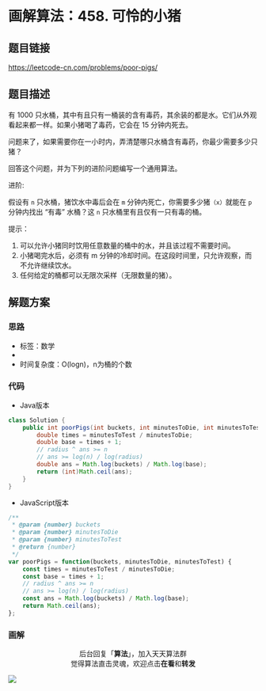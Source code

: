 # 画解算法：458. 可怜的小猪

## 题目链接

https://leetcode-cn.com/problems/poor-pigs/

## 题目描述

有 1000 只水桶，其中有且只有一桶装的含有毒药，其余装的都是水。它们从外观看起来都一样。如果小猪喝了毒药，它会在 15 分钟内死去。

问题来了，如果需要你在一小时内，弄清楚哪只水桶含有毒药，你最少需要多少只猪？

回答这个问题，并为下列的进阶问题编写一个通用算法。

进阶:

假设有 `n` 只水桶，猪饮水中毒后会在 `m` 分钟内死亡，你需要多少猪`（x）`就能在 `p` 分钟内找出 “有毒” 水桶？这 `n` 只水桶里有且仅有一只有毒的桶。

提示：

1. 可以允许小猪同时饮用任意数量的桶中的水，并且该过程不需要时间。
2. 小猪喝完水后，必须有 m 分钟的冷却时间。在这段时间里，只允许观察，而不允许继续饮水。
3. 任何给定的桶都可以无限次采样（无限数量的猪）。


## 解题方案

### 思路

- 标签：数学
- 
- 时间复杂度：O(logn)，n为桶的个数

### 代码

- Java版本

```Java
class Solution {
    public int poorPigs(int buckets, int minutesToDie, int minutesToTest) {
        double times = minutesToTest / minutesToDie;
        double base = times + 1;
        // radius ^ ans >= n 
        // ans >= log(n) / log(radius)
        double ans = Math.log(buckets) / Math.log(base);
        return (int)Math.ceil(ans);
    }
}
```

- JavaScript版本

```JavaScript
/**
 * @param {number} buckets
 * @param {number} minutesToDie
 * @param {number} minutesToTest
 * @return {number}
 */
var poorPigs = function(buckets, minutesToDie, minutesToTest) {
    const times = minutesToTest / minutesToDie;
    const base = times + 1;
    // radius ^ ans >= n 
    // ans >= log(n) / log(radius)
    const ans = Math.log(buckets) / Math.log(base);
    return Math.ceil(ans);
};
```


### 画解




<span style="display:block;text-align:center;">后台回复「<strong>算法</strong>」，加入天天算法群</span>
<span style="display:block;text-align:center;">觉得算法直击灵魂，欢迎点击<strong>在看</strong>和<strong>转发</strong></span>

![](https://i.loli.net/2019/05/20/5ce23b33cc01d73486.gif)